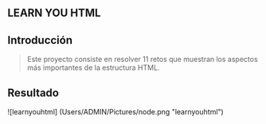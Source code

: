 ## LEARN YOU HTML
## Introducción
>Este proyecto consiste en resolver 11 retos que muestran los aspectos más importantes de la estructura HTML.

## Resultado
![learnyouhtml] (Users/ADMIN/Pictures/node.png "learnyouhtml")
